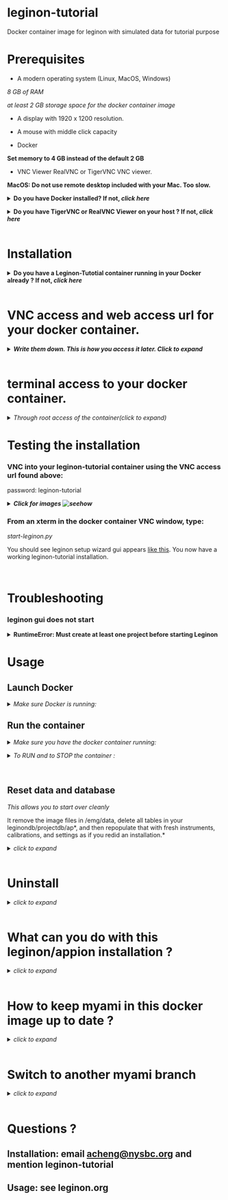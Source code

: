 # leginon-tutorial
Docker container image for leginon with simulated data for tutorial purpose

# Prerequisites

- A modern operating system (Linux, MacOS, Windows) 

*8 GB of RAM*

*at least 2 GB storage space for the docker container image*

- A display with 1920 x 1200 resolution.

- A mouse with middle click capacity

- Docker

**Set memory to 4 GB instead of the default 2 GB**

- VNC Viewer RealVNC or TigerVNC VNC viewer.

**MacOS: Do not use remote desktop included with your Mac. Too slow.**

**<details><summary>Do you have Docker installed? If not, *click here*</summary><p>**

**Note:** You must have sudo or root access to install Docker. If you do not wish to run Docker as sudo/root, you need to configure user groups as described here: https://docs.docker.com/install/linux/linux-postinstall/

## Linux &nbsp;&nbsp; *(command line)*
*<details><summary>click to expand</summary><p>*

Download and install Docker 1.21 or greater for [Linux](https://docs.docker.com/engine/installation/)
> Consider using a Docker 'convenience script' to install (search on your OS's Docker installation webpage).

Launch docker according to your Docker engine's instructions, typically ``docker start``.

</p><p>
  
**Set memory to 4 GB from Docker Advanced Preference**
</p>

</p></details>

## MacOS 10.12 and above &nbsp;&nbsp; *(GUI)*
*<details><summary>click to expand</summary>*

Download and install Docker Desktop 2.0.0 or greater for [MacOS](https://store.docker.com/editions/community/docker-ce-desktop-mac).
<p>
  
**Set memory to 4 GB from Docker Advanced Preference**
</p></details>


## Windows &nbsp;&nbsp; *(GUI & command line)*
*<details><summary>click to expand</summary>*
<p>
Download and install Docker Toolbox for [Windows](https://docs.docker.com/toolbox/toolbox_install_windows/).

</p><p>

**Set memory to 4 GB**
</p>

Launch Kitematic.
> If on first startup Kitematic displays a red error suggesting that you run using VirtualBox, do so.

</p></details>

</p></details>

**<details><summary>Do you have TigerVNC or RealVNC Viewer on your host ? If not, *click here*</summary>**
  
- Download and install a VNC viewer such as TigerVNC or RealVNC:

https://bintray.com/tigervnc/stable/tigervnc/1.9.0

https://www.realvnc.com/en/connect/download/viewer/macos/

</p></details>

<br />

# Installation
**<details><summary>Do you have a Leginon-Tutotial container running in your Docker already ? If not, *click here*</summary>**

> **Note:** The installation directory will contain the data directory. 

## Linux/MacOS &nbsp;&nbsp; *(command line)*
*<details><summary>click to expand</summary><p>*
```sh
cd
git clone http://github.com/nysbc/leginon-tutorial
cd leginon-tutorial
./run.sh
```
*<details><summary>This performs the following operations (click to expand):</summary><p>*
- Downloads the semc/leginon-tutorial repository from github saved into a local leginon-tutorial directory under your home directory.

- Build a docker image from that,

- Downloads the nysbc/leginon-tutorial repository from github saved into a local leginon-tutorial directory.

- Download the semc/leginon-tutorial image from Docker Hub to your local docker.

- Creates a Docker volume to persist the Mariadb database,

- Mounts `~/leginon-tutorial/emg/data` on the host side to `/emg/data` inside the running container,

- Mounts the `mariadb-database` Docker volume to `/var/lib/mysql` inside the running container,

- Mounts the `~/leginon-tutorial` directory to `/local_data` inside the running container,

- Opens ports 8000 for web traffic, 33060 for database traffic, and 5901 for VNC'ing on the host side to forward into the running container as needed.
- Waits for the mysqld_safe database daemon to launch (for ~10 seconds, but could in rare instances take longer).

</p></details>

</p></details>

## Windows &nbsp;&nbsp; *(GUI & command line)*
*<details><summary>click to expand</summary><p>*
In the Kitematic search bar type: `semc/leginon-tutorial`.

Click `Create` on the `semc` `leginon-tutorial` repository and wait for the image to download and launch.

**_<details><summary>Click for image</summary><p>_**

  ![](https://i.imgur.com/D6P0c3J.png)

  </p></details>

*<details><summary>In Windows, you may need to tweak your settings (click to expand)</summary><p>*

  If you needed to run Docker using VirtualBox, then you will need to increase the amount of RAM allocated to Docker:

  - Stop the Docker container,

  - Open VirtualBox,

  - Shut down the running virtual machine,

  - Edit the Settings for the virtual machine you just shut down,

  - Increase the RAM to 8+ GB,

  - Re-start the container.
  **_<details><summary>Click for images</summary><p>_**

    ![](https://i.imgur.com/VDa8UNj.png)

    ![](https://i.imgur.com/JOYbNbG.png)

    - **Close Kitematic**

    ![](https://i.imgur.com/whV3ykr.png)

    ![](https://i.imgur.com/xmz1vhX.png)

    - Increase the allocated RAM for the virtual machine:

    ![](https://i.imgur.com/KQAnxwZ.png)

    - **Start Kitematic**

    </p></details>
  </p></details>

</p></details>

</p></details>

<br />

# VNC access and web access url for your docker container.

**_<details><summary>Write them down.  This is how you access it later. Click to expand</summary><p>_**

## Linux/MacOS

*<details><summary>Click to expand</summary><p>*

**VNC access url:** *localhost:5901*

- password: leginon-tutorial

**Web access:**

one of the two ways:

- From host: start any browser and goto this url: *http://localhost:8000/myamiweb/*

- Inside the docker container: start firefox and goto this url: *0.0.0.0:/myamiweb/*

</p></details>

## Windows &nbsp;&nbsp; *(GUI)*

*<details><summary>Click to expand</summary><p>*

- To find the port, in Kitematic click on `Settings` the `Hostname/Ports`.

- The address and port next to *Docker Port 5901* is for vnc access. In the example shown this means

*192.168.99.100:32771* password: leginon-tutorial

**_<details><summary>Click for images ![seehow](https://i.imgur.com/QR7ItjO.png)</summary><p>_**

![](https://i.imgur.com/LnEVAtr.png)

</p></details>

- The address and port next to *Docker Port 80* is for web access.  In the example shown this means

*192.168.99.100:32770/myamiweb/*

**_<details><summary>Click for images ![seehow](https://i.imgur.com/QR7ItjO.png)</summary><p>_**

![](https://i.imgur.com/siObtGj.png)

- This should open up your web browser to the displayed address:

![](https://i.imgur.com/ELap1yX.png)

- Append `/myamiweb/` to the address:

![](https://i.imgur.com/T9RMvBX.png)

</p></details>

</p></details>

</p></details>

<br />

# terminal access to your docker container.

*_<details><summary>Through root access of the container(click to expand)</summary><p>_*
From your host computer terminal:
</p><p>

```sh
cd
cd leginon_tutorial
./exec.sh
container_root>su leginonuser
```
</p></details>


# Testing the installation

### VNC into your leginon-tutorial container using the VNC access url found above:

password: leginon-tutorial

**_<details><summary>Click for images ![seehow](https://i.imgur.com/QR7ItjO.png)</summary><p>_**

![](https://i.imgur.com/zFiviSL.png)

- The VNC viewer should open:

![](https://i.imgur.com/8BrWwzV.png)

- This allows you to run commands in the image xterm

</p></details>


### From an xterm in the docker container VNC window, type:
*start-leginon.py*

You should see leginon setup wizard gui appears [like this](docs/start-leginon.png).  You now have a working leginon-tutorial installation.

<br />

# Troubleshooting

### leginon gui does not start

**<details><summary>RuntimeError: Must create at least one project before starting Leginon</summary><p>**
  
  *Database was not initialized properly.*
  
  Reset the database and data by running this script inside the docker container.
  
  ```sh
  /sw/resetdata.sh
  ```
</p></details>

# Usage

## Launch Docker

*<details><summary>Make sure Docker is running:</summary><p>*

- On CentOS or Ubuntu, type:  `sudo systemctl start docker`.<br />
- On OSX with Docker Desktop, Start it from Application Launch Pad.<br />
- On Windows, Kitematic launches Docker automatically.

</p></details>

## Run the container

*<details><summary>Make sure you have the docker container running:</summary><p>*

## Linux/MacOS &nbsp;&nbsp; *(command line)*

```sh
docker ps
```
IMAGE field should include "leginon-tutorial" if its container is running.

## Windows &nbsp;&nbsp; *(gui)*

Select the image in the gui and see if the gui gives you the option to stop.  If it does, it is running.

</p></details>


*<details><summary>To RUN and to STOP the container : </summary><p>*

## Linux/MacOS &nbsp;&nbsp; *(command line)*

**_<details><summary>Click to expand</summary><p>_**

- Navigate to the leginon-tutorial installation directory to access various commands

```sh
cd
cd leginon-tutorial
```

- To launch a running container of the leginon-tutorial image, do:

```./run.sh```

- To stop the container running (this does not delete the container), do:

```./kill.sh``` (Warning, this will stop any other Docker containers you have running as well, use with caution!)


*<details><summary>Click for additional Docker Leginon-Tutorial container commands</summary><p>*

- To ssh into the container as root, do:

```./exec.sh```

- To remove the container, but not the mounted data in /emg/data or the volume at /var/lib/mysql, do:

``` ./rmContainers.sh``` (Warning: This will delete any other inactive containers you may have running as well!)

- To delete the mariadb-database volume, do:

```./rmVolume.sh``` (Warning: This will delete the database and anything you have uploaded in Appion! The volume will be recreated the next time you do ./run.sh, but you will have an empty Appion database!)

- To re-build the leginon-tutorial image from scratch, do:

```./build.sh``` (This will take a while!)

</p></details>

</p></details>

## Windows &nbsp;&nbsp; *(gui)*

**_<details><summary>Click to expand</summary><p>_**

Select the image in the gui:

- Click "play" button to start

- Click "stop" button to stop

</p></details>

</p></details>

</p></details>

<br />

## Reset data and database

*This allows you to start over cleanly*

It remove the image files in /emg/data, delete all tables in your leginondb/projectdb/ap*, and then repopulate that with fresh instruments, calibrations, and settings as if you redid an installation.*

*_<details><summary>click to expand</summary><p>_*

- Access the docker image through terminal as root.  This is described earlier.

```./exec.sh```

- Go to where the script is

```cd /sw/```

```source ./resetdata.sh```

</p></details>

<br />

# Uninstall

*_<details><summary>click to expand</summary><p>_*
  
- See Docker documentation to remove the docker images

- All files are saved under leginon-tutorial directory you created during the installation, including the data.  You can remove the directory and its content just like any other directory.

</p></details>

<br />

# What can you do with this leginon/appion installation ?

*_<details><summary>click to expand</summary><p>_*

## Get familiar with Leginon/Appion gui and workflow

This is fully functional simulator.  It can be used to collect fake data, do ctf estimation with CTFFind4 (included) and particle picking (DogPicker and FindEM included) live, as long as you give it enough memory.  You can also import new Leginon Applications and try them out. Of course there are only limited number of the reloaded images, so some operations would behave oddly.

## Learn how to set up automated hole finder

The preloaded images of sq and hl should all be possible to setup to find holes automatically with MSI-T.  The gold grids are the easier of the two.  Give it a try.

Hint: You may want to use multiple hole template on the c-flat grid.  See leginon.org documentation for more details.

</p></details>

<br />


# How to keep myami in this docker image up to date ?

*_<details><summary>click to expand</summary><p>_*

- Access the docker image through terminal as root.  This is described earlier.

```./exec.sh```

- Go to the git clone of myami

```cd /sw/myami```

- Pull git repository

```git pull```

</p></details>

<br />

# Switch to another myami branch

*_<details><summary>click to expand</summary><p>_*

- /sw/myami is a git clone of myami-tutorial branch.  You can switch to another branch, for example myami-beta by

```cd /sw/myami```

```git checkout myami-beta```

</p></details>

<br />


# Questions ?

## Installation: email acheng@nysbc.org and mention leginon-tutorial
## Usage: see leginon.org
